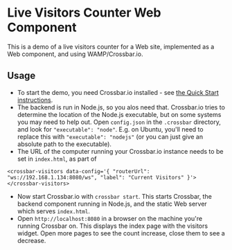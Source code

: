 # Live Visitors Counter Web Component

This is a demo of a live visitors counter for a Web site, implemented as a Web component, and using WAMP/Crossbar.io.

## Usage

* To start the demo, you need Crossbar.io installed - see [the Quick Start instructions](http://crossbar.io/docs/Quick-Start/). 
* The backend is run in Node.js, so you alos need that. Crossbar.io tries to determine the location of the Node.js executable, but on some systems you may need to help out. Open `config.json` in the `.crossbar` directory, and look for `"executable": "node"`. E.g. on Ubuntu, you'll need to replace this with `"executable": "nodejs"` (or you can just give an absolute path to the executable).
* The URL of the computer running your Crossbar.io instance needs to be set in `index.html`, as part of   
```
<crossbar-visitors data-config='{ "routerUrl": "ws://192.168.1.134:8080/ws", "label": "Current Visitors" }'></crossbar-visitors>
```
* Now start Crossbar.io with `crossbar start`. This starts Crossbar, the backend component running in Node.js, and the static Web server which serves `index.html`.
* Open `http://localhost:8080` in a browser on the machine you're running Crossbar on. This displays the index page with the visitors widget. Open more pages to see the count increase, close them to see a decrease.

